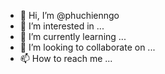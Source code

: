 - 👋 Hi, I’m @phuchienngo
- 👀 I’m interested in ...
- 🌱 I’m currently learning ...
- 💞️ I’m looking to collaborate on ...
- 📫 How to reach me ...

<!---
phuchienngo/phuchienngo is a ✨ special ✨ repository because its `README.md` (this file) appears on your GitHub profile.
You can click the Preview link to take a look at your changes.
--->

